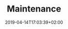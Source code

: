 ---
title: "Maintenance"
date: 2019-04-14T17:03:39+02:00
draft: false
url: /maintenance
layout: "default"
---